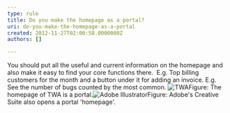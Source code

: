 ```yaml
---
type: rule
title: Do you make the homepage as a portal?
uri: do-you-make-the-homepage-as-a-portal
created: 2012-11-27T02:00:58.0000000Z
authors: []

---
```


 
You should put all the useful and current information on the homepage and also make it easy to find your core functions there.
   ​
E.g. Top billing customers for the month and a button under it for adding an invoice.
E.g. See the number of bugs counted by the most common.
![TWA](http&#58;//www.ssw.com.au/ssw/Standards/Rules/Images/HomepagePortal.png)Figure: The homepage of TWA is a portal.![Adobe Illustrator](http&#58;//www.ssw.com.au/ssw/Standards/Rules/Images/HomepagePortalSoftware.jpg)Figure: Adobe's Creative Suite also opens a portal 'homepage'.
